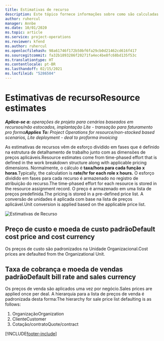 ```yaml
---
title: Estimativas de recurso
description: Este tópico fornece informações sobre como são calculadas as estimativas de recursos no Project Operations.
author: ruhercul
manager: Annbe
ms.date: 10/01/2020
ms.topic: article
ms.service: project-operations
ms.reviewer: kfend
ms.author: ruhercul
ms.openlocfilehash: 98a61746f172b50bf6fa29cb0d21462cd616f417
ms.sourcegitcommit: fa32b1893286f20271fa4ec4be8fc68bd135f53c
ms.translationtype: HT
ms.contentlocale: pt-BR
ms.lasthandoff: 02/15/2021
ms.locfileid: "5286504"
---
```

# <a name="resource-estimates"></a><span data-ttu-id="8b543-103">Estimativas de recurso</span><span class="sxs-lookup"><span data-stu-id="8b543-103">Resource estimates</span></span>

<span data-ttu-id="8b543-104">_**Aplica-se a:** operações de projeto para cenários baseados em recursos/não estocados, implantação Lite - transação para faturamento pro forma_</span><span class="sxs-lookup"><span data-stu-id="8b543-104">_**Applies To:** Project Operations for resource/non-stocked based scenarios, Lite deployment - deal to proforma invoicing_</span></span>

<span data-ttu-id="8b543-105">As estimativas de recursos vêm de esforço dividido em fases que é definido na estrutura de detalhamento de trabalho junto com as dimensões de preços aplicáveis.</span><span class="sxs-lookup"><span data-stu-id="8b543-105">Resource estimates come from time-phased effort that is defined in the work breakdown structure along with applicable pricing dimensions.</span></span> <span data-ttu-id="8b543-106">Normalmente, o cálculo é **taxa/hora para cada função x horas**.</span><span class="sxs-lookup"><span data-stu-id="8b543-106">Typically, the calculation is **rate/hr for each role x hours.**</span></span> <span data-ttu-id="8b543-107">O esforço dividido em fases para cada recurso é armazenado no registro de atribuição do recurso.</span><span class="sxs-lookup"><span data-stu-id="8b543-107">The time-phased effort for each resource is stored in the resource assignment record.</span></span> <span data-ttu-id="8b543-108">O preço é armazenado em uma lista de preços predefinida.</span><span class="sxs-lookup"><span data-stu-id="8b543-108">The pricing is stored in a pre-defined price list.</span></span> <span data-ttu-id="8b543-109">A conversão de unidades é aplicada com base na lista de preços aplicável.</span><span class="sxs-lookup"><span data-stu-id="8b543-109">Unit conversion is applied based on the applicable price list.</span></span>

![Estimativas de Recurso](./media/navigation12.png)

## <a name="default-cost-price-and-cost-currency"></a><span data-ttu-id="8b543-111">Preço de custo e moeda de custo padrão</span><span class="sxs-lookup"><span data-stu-id="8b543-111">Default cost price and cost currency</span></span>

<span data-ttu-id="8b543-112">Os preços de custo são padronizados na Unidade Organizacional.</span><span class="sxs-lookup"><span data-stu-id="8b543-112">Cost prices are defaulted from the Organizational Unit.</span></span>

## <a name="default-bill-rate-and-sales-currency"></a><span data-ttu-id="8b543-113">Taxa de cobrança e moeda de vendas padrão</span><span class="sxs-lookup"><span data-stu-id="8b543-113">Default bill rate and sales currency</span></span>

<span data-ttu-id="8b543-114">Os preços de venda são aplicados uma vez por negócio.</span><span class="sxs-lookup"><span data-stu-id="8b543-114">Sales prices are applied once per deal.</span></span> <span data-ttu-id="8b543-115">A hierarquia para a lista de preços de venda é padronizada desta forma:</span><span class="sxs-lookup"><span data-stu-id="8b543-115">The hierarchy for sale price list defaulting is as follows:</span></span>

1. <span data-ttu-id="8b543-116">Organização</span><span class="sxs-lookup"><span data-stu-id="8b543-116">Organization</span></span>
2. <span data-ttu-id="8b543-117">Cliente</span><span class="sxs-lookup"><span data-stu-id="8b543-117">Customer</span></span>
3. <span data-ttu-id="8b543-118">Cotação/contrato</span><span class="sxs-lookup"><span data-stu-id="8b543-118">Quote/contract</span></span>


[!INCLUDE[footer-include](../includes/footer-banner.md)]